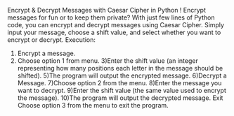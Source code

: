 Encrypt & Decrypt Messages with Caesar Cipher in Python ! Encrypt messages for fun or to keep them private? With just few lines of Python code, you can encrypt and decrypt messages using Caesar Cipher. Simply input your message, choose a shift value, and select whether you want to encrypt or decrypt.
Execution: 
1) Encrypt a message.
2) Choose option 1 from menu.
3)Enter the shift value (an integer representing how many positions each letter in the message should be shifted).
5)The program will output the encrypted message.
6)Decrypt a Message.
7)Choose option 2 from the menu.
8)Enter the message you want to decrypt.
9)Enter the shift value (the same value used to encrypt the message).
10)The program will output the decrypted message.
Exit
Choose option 3 from the menu to exit the program.
